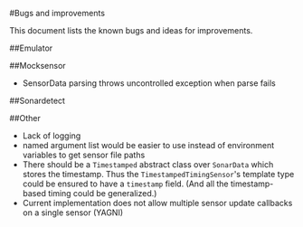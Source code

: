 #Bugs and improvements

This document lists the known bugs and ideas for improvements.

##Emulator

##Mocksensor
* SensorData parsing throws uncontrolled exception when parse fails

##Sonardetect

##Other
* Lack of logging
* named argument list would be easier to use instead of environment variables to get sensor file paths
* There should be a `Timestamped` abstract class over `SonarData` which stores the timestamp. Thus the `TimestampedTimingSensor`'s template type could be ensured to have a `timestamp` field. (And all the timestamp-based timing could be generalized.)
* Current implementation does not allow multiple sensor update callbacks on a single sensor (YAGNI)

